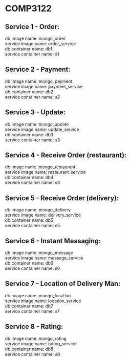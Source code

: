 # COMP3122

## Service 1 - Order:
db image name:          mongo_order\
service image name:     order_service\
db container name:      db1\
service container name: s1

## Service 2 - Payment:
db image name:          mongo_payment\
service image name:     payment_service\
db container name:      db2\
service container name: s2

## Service 3 - Update:
db image name:          mongo_update\
service image name:     update_service\
db container name:      db3\
service container name: s3

## Service 4 - Receive Order (restaurant):
db image name:          mongo_restaurant\
service image name:     restaurant_service\
db container name:      db4\
service container name: s4

## Service 5 - Receive Order (delivery):
db image name:          mongo_delivery\
service image name:     delivery_service\
db container name:      db5\
service container name: s5

## Service 6 - Instant Messaging:
db image name:          mongo_message\
service image name:     message_service\
db container name:      db6\
service container name: s6

## Service 7 - Location of Delivery Man:
db image name:          mongo_location\
service image name:     location_service\
db container name:      db7\
service container name: s7

## Service 8 - Rating:
db image name:          mongo_rating\
service image name:     rating_service\
db container name:      db8\
service container name: s8